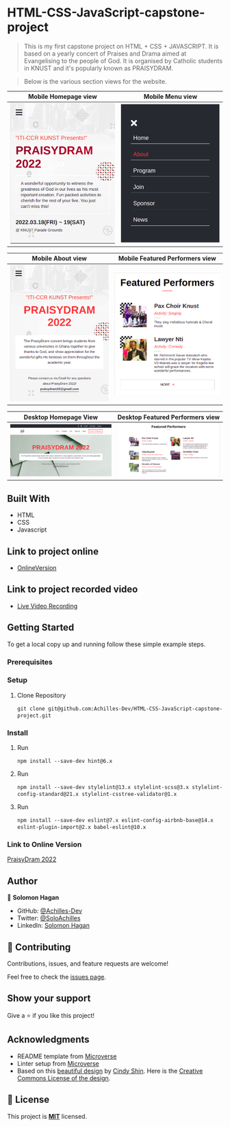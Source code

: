 # HTML-CSS-JavaScript-capstone-project

> This is my first capstone project on HTML + CSS + JAVASCRIPT. It is based on a yearly concert of Praises and Drama aimed at    Evangelising to the people of God. It is organised by Catholic students in KNUST and it's popularly known as PRAISYDRAM.

> Below is the various section views for the website.

Mobile Homepage view                              |  Mobile Menu view                             |
:------------------------------------------------:|:-----------------------------------------------:
![](./public/assets/images/mb-homepage-st.png)    |  ![](./public/assets/images/mb-menu-st.png)

Mobile About view                                 |  Mobile Featured Performers view                             |
:------------------------------------------------:|:-----------------------------------------------:
![](./public/assets/images/mb-aboutpage-st.png)    |  ![](./public/assets/images/mb-performers-st.png)

Desktop Homepage View                             |  Desktop Featured Performers view
:------------------------------------------------:|:-----------------------------------------------:
![](./public/assets/images/dt-homepage-st.png)     |  ![](./public/assets/images/dt-performers-st.png)

## Built With

- HTML
- CSS
- Javascript

## Link to project online
- [OnlineVersion](https://achilles-dev.github.io/HTML-CSS-JavaScript-capstone-project/)

## Link to project recorded video
- [Live Video Recording](https://www.loom.com/share/bfd4deeac4484cdd9daa0a9bbce2bcfe)


## Getting Started


To get a local copy up and running follow these simple example steps.

### Prerequisites

### Setup

1. Clone Repository 
   ```
   git clone git@github.com:Achilles-Dev/HTML-CSS-JavaScript-capstone-project.git
   ```

### Install

1. Run
   ```
   npm install --save-dev hint@6.x
   ```
2. Run
   ```
   npm install --save-dev stylelint@13.x stylelint-scss@3.x stylelint-config-standard@21.x stylelint-csstree-validator@1.x
   ```
3. Run
   ```
   npm install --save-dev eslint@7.x eslint-config-airbnb-base@14.x eslint-plugin-import@2.x babel-eslint@10.x
   ```
### Link to Online Version

   [PraisyDram 2022](https://github.com/Achilles-Dev/HTML-CSS-JavaScript-capstone-project) 

## Author

👤 **Solomon Hagan**

- GitHub: [@Achilles-Dev](https://github.com/Achilles-Dev/)
- Twitter: [@SoloAchilles](https://twitter.com/SoloAchilles/)
- LinkedIn: [Solomon Hagan](https://www.linkedin.com/in/solomon-hagan-b51693138/)


## 🤝 Contributing

Contributions, issues, and feature requests are welcome!

Feel free to check the [issues page](../../issues/).

## Show your support

Give a ⭐️ if you like this project!

## Acknowledgments

- README template from [Microverse](https://github.com/microverseinc/readme-template)
- Linter setup from [Microverse](https://github.com/microverseinc/linters-config/tree/master/html-css)
- Based on this [beautiful design](<https://www.behance.net/gallery/29845175/CC-Global-Summit-2015>) by [Cindy Shin](<https://www.behance.net/adagio07>). Here is the [Creative Commons License of the design](<https://creativecommons.org/licenses/by-nc/4.0/>). 

## 📝 License

This project is **[MIT](./LICENSE.md)** licensed.
